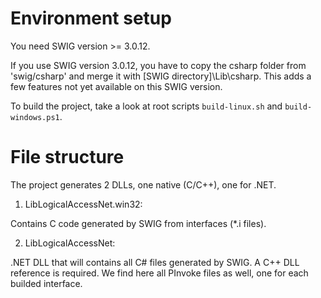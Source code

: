 # Environment setup 

You need SWIG version >= 3.0.12. 

If you use SWIG version 3.0.12, you have to copy the csharp folder from 'swig/csharp' and merge it with [SWIG directory]\Lib\csharp. 
This adds a few features not yet available on this SWIG version.

To build the project, take a look at root scripts `build-linux.sh` and `build-windows.ps1`.


# File structure

The project generates 2 DLLs, one native (C/C++), one for .NET.

 1. LibLogicalAccessNet.win32: 
 
Contains C code generated by SWIG from interfaces (*.i files). 

 2. LibLogicalAccessNet: 

.NET DLL that will contains all C# files generated by SWIG. A C++ DLL reference is required. We find here all PInvoke files as well, one for each builded interface. 